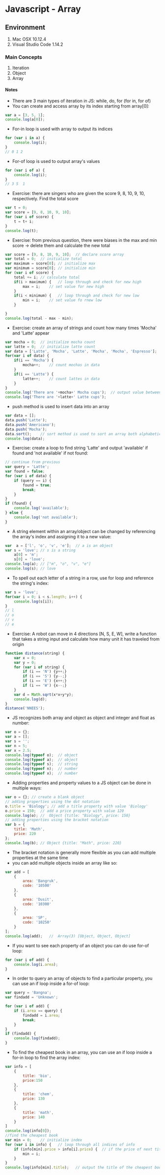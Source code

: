 # Javascript - Array

## Environment

1. Mac OSX 10.12.4
2. Visual Studio Code 1.14.2

### Main Concepts

1. Iteration
2. Object
3. Array

#### Notes

* There are 3 main types of iteration in JS: while, do, for (for in, for of)
* You can create and access array by its index starting from array[0]:
```javascript
var a = [3, 5, 1];
console.log(a[0]);
```
* For-in loop is used with array to output its indices
```javascript
for (var i in a) {
	console.log(i);
}
// 0 1 2
```
* For-of loop is used to output array's values
```javascript
for (var i of a) {
	console.log(i);
}
// 3 5  1
```
* Exercise: there are singers who are given the score 9, 8, 10, 9, 10, respectively. Find the total score
```javascript
var t = 0;
var score = [9, 8, 10, 9, 10];
for (var i of score) {
	t = t+ i;
}
console.log(t);
```
* Exercise: from previous question, there were biases in the max and min score -> delete them and calculate the new total
```javascript
var score = [9, 8, 10, 9, 10];	// declare score array
var total = 0;	// initialize total
var maximum = score[0];	// initialize max
var minimum = score[0]; // initialize min
for (var i of score) {
	total += i;	// calculate total
	if(i > maximum) {	// loop through and check for new high
		max = i;	// set value for new high
	}
	if(i < minimum) {	// loop through and check for new low
		min = i;	// set value fo rnew low
	}

}
console.log(total - max - min);
```
* Exercise: create an array of strings and count how many times 'Mocha' and 'Latte' appear
```javascript
var mocha = 0;	// initialize mocha count
var latte = 0;	// initialize latte count
var data = ['Latte', 'Mocha', 'Latte', 'Mocha', 'Mocha', 'Espresso'];
for(var i of data) {
	if(i == 'Mocha') {
		mocha++;	// count mochas in data
	}
	if(i == 'Latte') {
		latte++;	// count lattes in data
	}
}
console.log('There are '+mocha+' Mocha cups');	// output value between string
console.log('There are '+latte+' Latte cups');	
```
* push method is used to insert data into an array
```javascript
var data = [];
data.push('Latte');
data.push('Americano');
data.push('Mocha');
data.sort();	// sort method is used to sort an array both alphabetically and numerically
console.log(data);
```
* Exercise: create a loop to find string 'Latte' and output 'available' if found and 'not available' if not found:
```javascript
// continue from previous
var query = 'Latte';
var found = false;
for (var i of data) {
	if (query == i) {
		found = true;
		break;
	}
}
if (found) {
	console.log('available');
} else {
	console.log('not available');
}
```
* A string element within an array/object can be changed by referencing the array's index and assigning it to a new value:
```javascript
var  a = ['l', 'o', 'v', 'e'];	// a is an object
var s = 'love';	// s is a string
	a[0] = 'm';
	s[0] = 'love';
console.log(a);	// ["m", "o", "v", "e"]
console.log(s);	// love
```
* To spell out each letter of a string in a row, use for loop and reference the string's index:
```javascript
var s = 'love';
for(var i = 0; i < s.length; i++) {
	console.log(s[i]);
}
// l
// o
// v
// e
```
* Exercise: A robot can move in 4 directions [N, S, E, W], write a function that takes a string input and calculate how many unit it has traveled from origin
```javascript
function distance(string) {
	var x = 0;
	var y = 0;
	for (var i of string) {
		if (i == 'N') {y++;}
		if (i == 'S') {y--;}
		if (i == 'E') {x++;}
		if (i == 'W') {x--;}
	}
	var d = Math.sqrt(x*x+y*y);
	console.log(d);
}
distance('NNEES');
```
* JS recognizes both array and object as object and integer and float as number:
```javascript
var o = {};
var a = [];
var s = '';
var n = 5;
var x = 2.5;
console.log(typeof o);	// object
console.log(typeof a);	// object
console.log(typeof s);	// string
console.log(typeof n);	// number
console.log(typeof x);	// number
```
* Adding properties and property values to a JS object can be done in multiple ways:
```javascript
var o = {};	// create a blank object
// adding properties using the dot notation
o.title = 'Biology'; // add a title property with value 'Biology'
o.price = 150;	// add a price property with value 120
console.log(o);	//	Object {title: "Biology", price: 150}
// adding properties using the bracket notation
var b = {
	title: 'Math',
	price: 220
};
console.log(b);	// Object {title: "Math", price: 220}
```
* The bracket notation is generally more flexible as you can add multiple properties at the same time
* you can add multiple objects inside an array like so:
```javascript
var add = [
    {
        area: 'Bangruk',
        code: '10500'
    },
    {
        area: 'Dusit',
        code: '10300'
    },
    {
        area: 'SP',
        code: '10250'
    }
];
console.log(add);	//	Array(3) [Object, Object, Object]
```
* If you want to see each property of an object you can do use for-of loop:
```javascript
for (var i of add) {
	console.log(i.area);
}
```
* In order to query an array of objects to find a particular property, you can use an if loop inside a for-of loop:
```javascript
var query = 'Bangna';
var findadd = 'Unknown';

for (var i of add) {
	if (i.area == query) {
		findadd = i.area;
		break;
	}
}
if (findadd) {
	console.log(findadd);
}
```
* To find the cheapest book in an array, you can use an if loop inside a for-in loop to find the array index:
```javascript
var info = [
	{
		title: 'bio',
		price:150
	},
	{
		title: 'chem',
		price: 130
	},
	{
		title: 'math',
		price: 140
	}
]
console.log(info[0]);
//find the cheapest book
var min = 0;	// initialize index
for (var i in info) {	// loop through all indices of info
	if (info[min].price > info[i].price) {	// if the price of next title is cheaper, update the index
		min = i;
	}
}
console.log(info[min].title);	// output the title of the cheapest book
```

